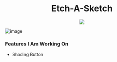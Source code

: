 <div align=center>
<h1 align=center>Etch-A-Sketch</h1>
<p><b></b></p>
<a href=https://Roopaksh1.github.io/Etch-a-sketch><img src=https://img.shields.io/badge/%F0%9F%91%89-LIVE-success></a>
</div>

![image](https://user-images.githubusercontent.com/72032743/185156906-b25805ad-2e94-492d-ba47-f2e1b9c778f5.png)


### Features I Am Working On
- Shading Button
